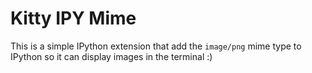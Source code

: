 # Kitty IPY Mime

This is a simple IPython extension that add the `image/png` mime type to IPython so it can display images in the terminal :)


